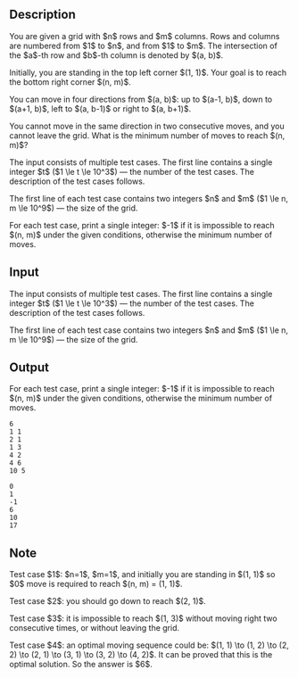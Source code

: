 ## Description

<div><p>You are given a grid with $n$ rows and $m$ columns. Rows and columns are numbered from $1$ to $n$, and from $1$ to $m$. The intersection of the $a$-th row and $b$-th column is denoted by $(a, b)$. </p><p>Initially, you are standing in the top left corner $(1, 1)$. Your goal is to reach the bottom right corner $(n, m)$.</p><p>You can move in four directions from $(a, b)$: up to $(a-1, b)$, down to $(a+1, b)$, left to $(a, b-1)$ or right to $(a, b+1)$.</p><p>You cannot move in the same direction in two consecutive moves, and you cannot leave the grid. What is the minimum number of moves to reach $(n, m)$?</p></div><div class="input-specification"><p>The input consists of multiple test cases. The first line contains a single integer $t$ ($1 \le t \le 10^3$) — the number of the test cases. The description of the test cases follows.</p><p>The first line of each test case contains two integers $n$ and $m$ ($1 \le n, m \le 10^9$) — the size of the grid.</p></div><div class="output-specification"><p>For each test case, print a single integer: $-1$ if it is impossible to reach $(n, m)$ under the given conditions, otherwise the minimum number of moves.</p></div>

## Input

<p>The input consists of multiple test cases. The first line contains a single integer $t$ ($1 \le t \le 10^3$) — the number of the test cases. The description of the test cases follows.</p><p>The first line of each test case contains two integers $n$ and $m$ ($1 \le n, m \le 10^9$) — the size of the grid.</p>

## Output

<p>For each test case, print a single integer: $-1$ if it is impossible to reach $(n, m)$ under the given conditions, otherwise the minimum number of moves.</p>





```input1
6
1 1
2 1
1 3
4 2
4 6
10 5
```




```output1
0
1
-1
6
10
17
```



## Note

<p>Test case $1$: $n=1$, $m=1$, and initially you are standing in $(1, 1)$ so $0$ move is required to reach $(n, m) = (1, 1)$.</p><p>Test case $2$: you should go down to reach $(2, 1)$.</p><p>Test case $3$: it is impossible to reach $(1, 3)$ without moving right two consecutive times, or without leaving the grid.</p><p>Test case $4$: an optimal moving sequence could be: $(1, 1) \to (1, 2) \to (2, 2) \to (2, 1) \to (3, 1) \to (3, 2) \to (4, 2)$. It can be proved that this is the optimal solution. So the answer is $6$.</p>

